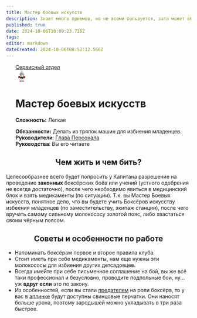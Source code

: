 ```yaml
---
title: Мастер боевых искусств
description: Знает много приемов, но не всеми пользуется, зато может обучить других им. Любит сигареты DromedaryCo, потому что они до сих пор спонсируют космическую Олимпиаду (он реально думает, что ему платят за это).
published: true
date: 2024-10-06T10:09:23.716Z
tags: 
editor: markdown
dateCreated: 2024-10-06T08:52:12.560Z
---
```


<div id="gif-container"></div>
<div style="display: flex; justify-content: center;">
<div class="roles-passport serv">
  <div class="title serv"><a href="/roles/servicedepartment">Сервисный отдел</a></div>
  <div>
    <div><div><img src="/roles/martial-artist.png" id="img"></div></div>
  <div><div>
    <h1>Мастер боевых искусств</h1>
    <p><strong>Сложность:</strong> Легкая</p>
    <strong>Обязанности:</strong> Делать из тряпок машин для избиения младенцев.<br>
    <b>Руководители</b>: <a href="/roles/headofpersonnel">Глава Персонала</a><br>
    <b>Руководства</b>: Вы его читаете
  </div></div>
  </div>
</div>
</div>

## <center>Чем жить и чем бить?

  Целесообразнее всего будет попросить у Капитана разрешение на проведение <b>законных</b> боксёрских боёв или учений (устного одобрения не всегда достаточно), после чего необходимо явиться в медицинский блок и взять медикаменты (по ситуации). Т.к. вы Мастер Боевых искусств, понятное дело, что вы будете учить Боксёров искусству избеения младенцев (по заместительству, экипаж станции), после чего вручать самому сильному молокососу золотой пояс, либо хвастаться своим чёрным поясом.

## <center>Советы и особенности по работе

- Напоминать боксёрам первое и второе правила клуба.
- Стоит иметь при себе медикаменты, нам еще нужны эти молокососы для избиения других детсадовцев.
- Всегда имейте при себе письменное соглашение на бой, вы же всё таки профессионал и безусловно, проводите подпольные бои, ну... уж <b>вдруг если</b> это по закону.
- Из особенностей, если вы стали [предателем](/roles/traitor) на роли боксёра, то у вас в <a href="/guides/uplink">аплинке</a> будут доступны свинцовые перчатки. Они наносят больше урона, поэтому зародышей можно укладывать в три раза быстрее.

<div class="table"></div>